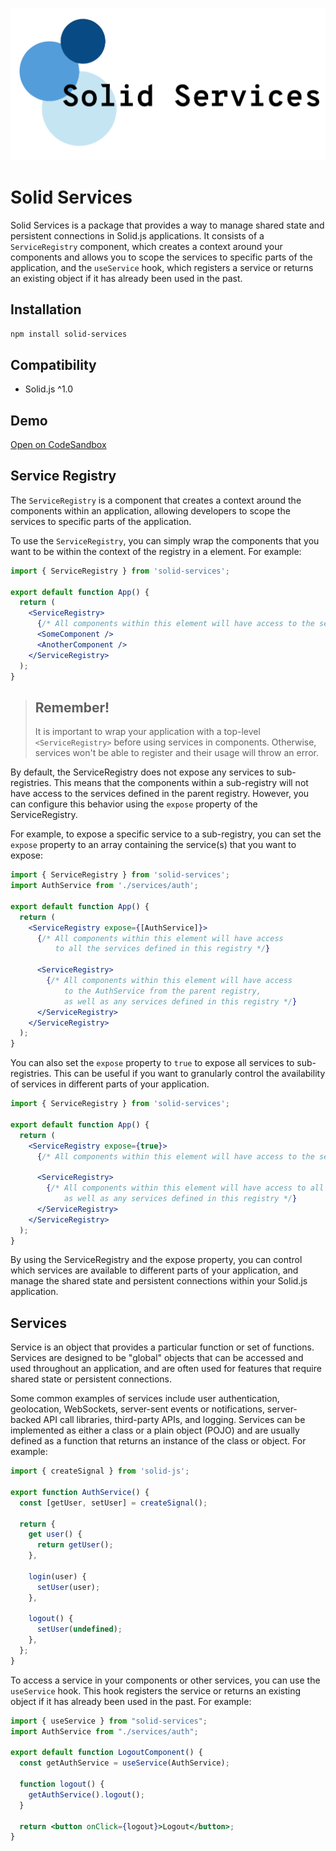 <p align="center">
  <img src="https://raw.githubusercontent.com/exelord/solid-services/main/logo.png" alt="Solid Services logo" />
</p>

# Solid Services

Solid Services is a package that provides a way to manage shared state and persistent connections in Solid.js applications. It consists of a `ServiceRegistry` component, which creates a context around your components and allows you to scope the services to specific parts of the application, and the `useService` hook, which registers a service or returns an existing object if it has already been used in the past.

## Installation

```sh
npm install solid-services
```

## Compatibility

- Solid.js ^1.0

## Demo

[Open on CodeSandbox](https://codesandbox.io/s/solid-services-uqlnw)

## Service Registry

The `ServiceRegistry` is a component that creates a context around the components within an application, allowing developers to scope the services to specific parts of the application.

To use the `ServiceRegistry`, you can simply wrap the components that you want to be within the context of the registry in a <ServiceRegistry> element. For example:

```jsx
import { ServiceRegistry } from 'solid-services';

export default function App() {
  return (
    <ServiceRegistry>
      {/* All components within this element will have access to the services defined in this registry */}
      <SomeComponent />
      <AnotherComponent />
    </ServiceRegistry>
  );
}
```

> ## **Remember!**
> 
> It is important to wrap your application with a top-level `<ServiceRegistry>` before using services in components. Otherwise, services won't be able to register and their usage will throw an error.

By default, the ServiceRegistry does not expose any services to sub-registries. This means that the components within a sub-registry will not have access to the services defined in the parent registry. However, you can configure this behavior using the `expose` property of the ServiceRegistry.

For example, to expose a specific service to a sub-registry, you can set the `expose` property to an array containing the service(s) that you want to expose:

```jsx
import { ServiceRegistry } from 'solid-services';
import AuthService from './services/auth';

export default function App() {
  return (
    <ServiceRegistry expose={[AuthService]}>
      {/* All components within this element will have access
          to all the services defined in this registry */}
      
      <ServiceRegistry>
        {/* All components within this element will have access
            to the AuthService from the parent registry,
            as well as any services defined in this registry */}
      </ServiceRegistry>
    </ServiceRegistry>
  );
}
```

You can also set the `expose` property to `true` to expose all services to sub-registries. This can be useful if you want to granularly control the availability of services in different parts of your application.

```jsx
import { ServiceRegistry } from 'solid-services';

export default function App() {
  return (
    <ServiceRegistry expose={true}>
      {/* All components within this element will have access to the services defined in this registry */}
      
      <ServiceRegistry>
        {/* All components within this element will have access to all services from the parent registry,
            as well as any services defined in this registry */}
      </ServiceRegistry>
    </ServiceRegistry>
  );
}
```

By using the ServiceRegistry and the expose property, you can control which services are available to different parts of your application, and manage the shared state and persistent connections within your Solid.js application.

## Services

Service is an object that provides a particular function or set of functions. Services are designed to be "global" objects that can be accessed and used throughout an application, and are often used for features that require shared state or persistent connections.

Some common examples of services include user authentication, geolocation, WebSockets, server-sent events or notifications, server-backed API call libraries, third-party APIs, and logging. Services can be implemented as either a class or a plain object (POJO) and are usually defined as a function that returns an instance of the class or object. For example:

```js
import { createSignal } from 'solid-js';

export function AuthService() {
  const [getUser, setUser] = createSignal();

  return {
    get user() {
      return getUser();
    },

    login(user) {
      setUser(user);
    },

    logout() {
      setUser(undefined);
    },
  };
}
```

To access a service in your components or other services, you can use the `useService` hook. This hook registers the service or returns an existing object if it has already been used in the past. For example:

```jsx
import { useService } from "solid-services";
import AuthService from "./services/auth";

export default function LogoutComponent() {
  const getAuthService = useService(AuthService);

  function logout() {
    getAuthService().logout();
  }

  return <button onClick={logout}>Logout</button>;
}
```